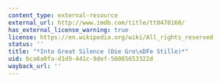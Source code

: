 ```yaml
---
content_type: external-resource
external_url: http://www.imdb.com/title/tt0478160/
has_external_license_warning: true
license: https://en.wikipedia.org/wiki/All_rights_reserved
status: ''
title: "*Into Great Silence (Die Gro\xDFe Stille)*"
uid: bca6a0fa-d1d9-441c-9def-58085653322d
wayback_url: ''
---
```

